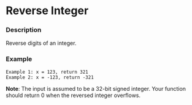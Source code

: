 # Reverse Integer

### Description
Reverse digits of an integer.

### Example
```
Example 1: x = 123, return 321
Example 2: x = -123, return -321
```

**Note**:
The input is assumed to be a 32-bit signed integer. Your function should return 0 when the reversed integer overflows.
